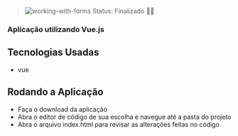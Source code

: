 >![working-with-forms](https://github.com/RodrigoSCurcio/working-with-forms/assets/59969422/a6422187-1fde-4556-a22f-99e6caf48126)
 Status: Finalizado 👌🏼


### Aplicação utilizando Vue.js

## Tecnologias Usadas
+ vue

## Rodando a Aplicação
+ Faça o download da aplicação
+ Abra o editor de código de sua escolha e navegue até a pasta do projeto
+ Abra o arquivo index.html para revisar as alterações feitas no código
